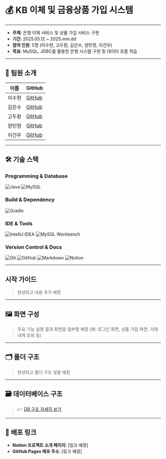 # 💰 KB 이체 및 금융상품 가입 시스템

--- 

- **주제**: 은행 이체 서비스 및 상품 가입 서비스 구현
- **기간**: 2025.05.12 ~ 2025.mm.dd
- **참여 인원**: 5명 (이수현, 고두환, 김은수, 양민영, 이건우)
- **목표**: MySQL, JDBC를 활용한 은행 시스템 구현 및 데이터 흐름 학습

---

## 👥 팀원 소개
| 이름 | GitHub |
|------|--------|
| 이수현 | [GitHub](https://github.com/soohyun1904) |
| 김은수 | [GitHub](https://github.com/ensookim) |
| 고두환 | [GitHub](https://github.com/story125) |
| 양민영 | [GitHub](https://github.com/Minyoung06) |
| 이건우 | [GitHub](https://github.com/Kyun17) |

---

## 🛠 기술 스택

### Programming & Database
![Java](https://img.shields.io/badge/Java-ED8B00?style=for-the-badge&logo=java&logoColor=white)
![MySQL](https://img.shields.io/badge/MySQL-4479A1?style=for-the-badge&logo=mysql&logoColor=white)

### Build & Dependency
![Gradle](https://img.shields.io/badge/Gradle-02303A?style=for-the-badge&logo=gradle&logoColor=white)

### IDE & Tools
![IntelliJ IDEA](https://img.shields.io/badge/IntelliJ-000000?style=for-the-badge&logo=intellijidea&logoColor=white)
![MySQL Workbench](https://img.shields.io/badge/MySQL%20Workbench-4479A1?style=for-the-badge&logo=mysql&logoColor=white)

### Version Control & Docs
![Git](https://img.shields.io/badge/Git-F05032?style=for-the-badge&logo=git&logoColor=white)
![GitHub](https://img.shields.io/badge/GitHub-181717?style=for-the-badge&logo=github&logoColor=white)
![Markdown](https://img.shields.io/badge/Markdown-000000?style=for-the-badge&logo=markdown&logoColor=white)
![Notion](https://img.shields.io/badge/Notion-000000?style=for-the-badge&logo=notion&logoColor=white)

---

## 시작 가이드
> 완성되고 내용 추가 예정

---

## 🖼️ 화면 구성

> 주요 기능 실행 결과 화면을 첨부할 예정
> (예: 로그인 화면, 상품 가입 화면, 거래 내역 조회 등)

---

## 🗂️ 폴더 구조

> 완성되고 폴더 구조 넣을 예정

---

## 🗃️ 데이터베이스 구조

> 👉 [DB 구조 자세히 보기](./docs/database.md)

---

## 🔗 배포 링크

- **Notion 프로젝트 소개 페이지**: [링크 예정]
- **GitHub Pages 배포 주소**: [링크 예정]


